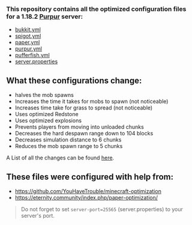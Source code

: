 ### This repository contains all the optimized configuration files for a 1.18.2 [Purpur](https://purpurmc.org) server:
+ [bukkit.yml](https://raw.githubusercontent.com/Mocab/Optimized-Minecraft-server-configurations/b531d1b99ce5f703a0aa12211bbfa468aa6d1581/bukkit.yml)
+ [spigot.yml](https://raw.githubusercontent.com/Mocab/Optimized-Minecraft-server-configurations/b531d1b99ce5f703a0aa12211bbfa468aa6d1581/spigot.yml)
+ [paper.yml](https://raw.githubusercontent.com/Mocab/Optimized-Minecraft-server-configurations/b531d1b99ce5f703a0aa12211bbfa468aa6d1581/paper.yml)
+ [purpur.yml](https://raw.githubusercontent.com/Mocab/Optimized-Minecraft-server-configurations/b531d1b99ce5f703a0aa12211bbfa468aa6d1581/purpur.yml)
+ [pufferfish.yml](https://raw.githubusercontent.com/Mocab/Optimized-Minecraft-server-configurations/b531d1b99ce5f703a0aa12211bbfa468aa6d1581/pufferfish.yml)
+ [server.properties](https://raw.githubusercontent.com/Mocab/Optimized-Minecraft-server-configurations/b531d1b99ce5f703a0aa12211bbfa468aa6d1581/server.properties)

## What these configurations change:
+ halves the mob spawns
+ Increases the time it takes for mobs to spawn (not noticeable)
+ Increases time take for grass to spread (not noticeable)
+ Uses optimized Redstone
+ Uses optimized explosions
+ Prevents players from moving into unloaded chunks
+ Decreases the hard despawn range down to 104 blocks
+ Decreases simulation distance to 6 chunks
+ Reduces the mob spawn range to 5 chunks

A List of all the changes can be found [here](https://github.com/Mocab/Optimized-Minecraft-server-configurations/commit/78f16c48c4dbdc38ffa0da459b91671c3ab29bb1).

## These files were configured with help from:
+ https://github.com/YouHaveTrouble/minecraft-optimization
+ https://eternity.community/index.php/paper-optimization/

> Do not forget to set `server-port=25565` (server.properties) to your server's port.
